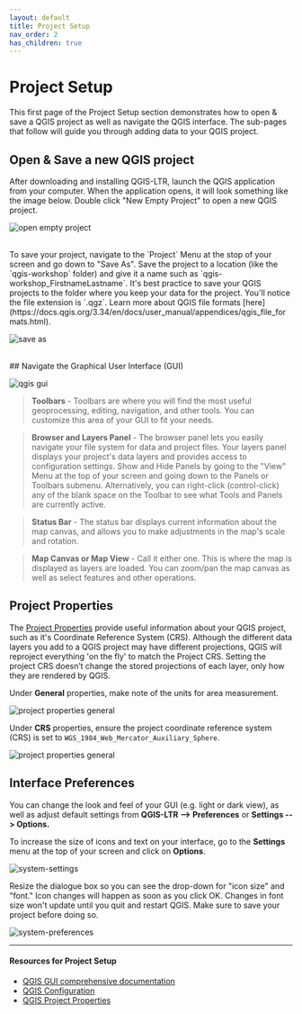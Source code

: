 ```yaml
---
layout: default
title: Project Setup
nav_order: 2
has_children: true
---
```

# Project Setup
This first page of the Project Setup section demonstrates how to open & save a QGIS project as well as navigate the QGIS interface. The sub-pages that follow will guide you through adding data to your QGIS project. 


## Open & Save a new QGIS project
After downloading and installing QGIS-LTR, launch the QGIS application from your computer. When the application opens, it will look something like the image below.  Double click "New Empty Project" to open a new QGIS project. 

![open empty project](./images/new-empty-project_20240523.png)

<br>
To save your project, navigate to the `Project` Menu at the stop of your screen and go down to "Save As". Save the project to a location (like the `qgis-workshop`  folder) and give it a name such as `qgis-workshop_FirstnameLastname`. It's best practice to save your QGIS projects to the folder where you keep your data for the project. You'll notice the file extension is `.qgz`. Learn more about QGIS file formats [here](https://docs.qgis.org/3.34/en/docs/user_manual/appendices/qgis_file_formats.html). 

![save as](./images/save-as_20240523.png)
    

<br>
## Navigate the Graphical User Interface (GUI) 



![qgis gui](./images/qgis-gui_20240523.png)

>**Toolbars** - Toolbars are where you will find the most useful geoprocessing, editing, navigation, and other tools. You can customize this area of your GUI to fit your needs. 
   
>**Browser and Layers Panel** - The browser panel lets you easily navigate your file system for data and project files. Your layers panel displays your project's data layers and provides access to configuration settings. Show and Hide Panels by going to the "View" Menu at the top of your screen and going down to the Panels or Toolbars submenu. Alternatively, you can right-click (control-click) any of the blank space on the Toolbar to see what Tools and Panels are currently active. 
    
> **Status Bar** - The status bar displays current information about the map canvas, and allows you to make adjustments in the map's scale and rotation. 

    
> **Map Canvas or Map View** - Call it either one. This is where the map is displayed as layers are loaded. You can zoom/pan the map canvas as well as select features and other operations.

## Project Properties
The [Project Properties](https://docs.qgis.org/3.34/en/docs/user_manual/introduction/qgis_configuration.html#project-properties) provide useful information about your QGIS project, such as it's Coordinate Reference System (CRS). Although the different data layers you add to a QGIS project may have different projections, QGIS will reproject everything 'on the fly' to match the Project CRS. Setting the project CRS doesn’t change the stored projections of each layer, only how they are rendered by QGIS. 

Under **General** properties, make note of the units for area measurement. 

![project properties general](./images/project-properties-general_20240706.png)
    

    
Under **CRS** properties, ensure the project coordinate reference system (CRS) is set to `WGS_1984_Web_Mercator_Auxiliary_Sphere`. 

![project properties general](./images/project-properties-crs_20240706.png)


## Interface Preferences 
You can change the look and feel of your GUI (e.g. light or dark view), as well as adjust default settings from **QGIS-LTR --> Preferences** or **Settings --> Options.**

To increase the size of icons and text on your interface, go to the **Settings** menu at the top of your screen and click on **Options**.
   
![system-settings](./images/settings.png)

Resize the dialogue box so you can see the drop-down for "icon size" and "font." Icon changes will happen as soon as you click OK. Changes in font size won't update until you quit and restart QGIS. Make sure to save your project before doing so.
   
![system-preferences](./images/system-preferences.png)


---
#### Resources for Project Setup
- [QGIS GUI comprehensive documentation](https://docs.qgis.org/3.34/en/docs/user_manual/introduction/qgis_gui.html#qgis-gui)
- [QGIS Configuration](https://docs.qgis.org/3.34/en/docs/user_manual/introduction/qgis_configuration.html#)
- [QGIS Project Properties](https://docs.qgis.org/3.34/en/docs/user_manual/introduction/qgis_configuration.html#project-properties)
